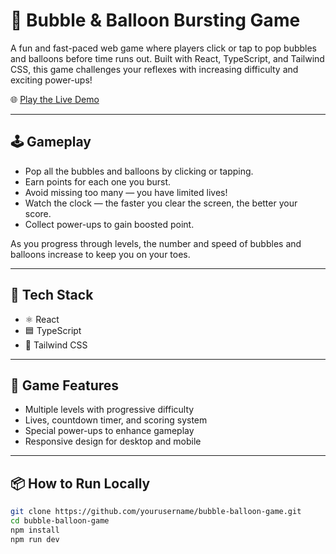 # 🎈 Bubble & Balloon Bursting Game

A fun and fast-paced web game where players click or tap to pop bubbles and balloons before time runs out. Built with React, TypeScript, and Tailwind CSS, this game challenges your reflexes with increasing difficulty and exciting power-ups!

🌐 [Play the Live Demo](https://bubbleandballoon.netlify.app/)

---

## 🕹️ Gameplay

- Pop all the bubbles and balloons by clicking or tapping.
- Earn points for each one you burst.
- Avoid missing too many — you have limited lives!
- Watch the clock — the faster you clear the screen, the better your score.
- Collect power-ups to gain boosted point.

As you progress through levels, the number and speed of bubbles and balloons increase to keep you on your toes.

---

## 🚀 Tech Stack

- ⚛️ React
- 🟦 TypeScript
- 💨 Tailwind CSS

---

## 🔢 Game Features

- Multiple levels with progressive difficulty
- Lives, countdown timer, and scoring system
- Special power-ups to enhance gameplay
- Responsive design for desktop and mobile

---

## 📦 How to Run Locally

```bash
git clone https://github.com/yourusername/bubble-balloon-game.git
cd bubble-balloon-game
npm install
npm run dev
